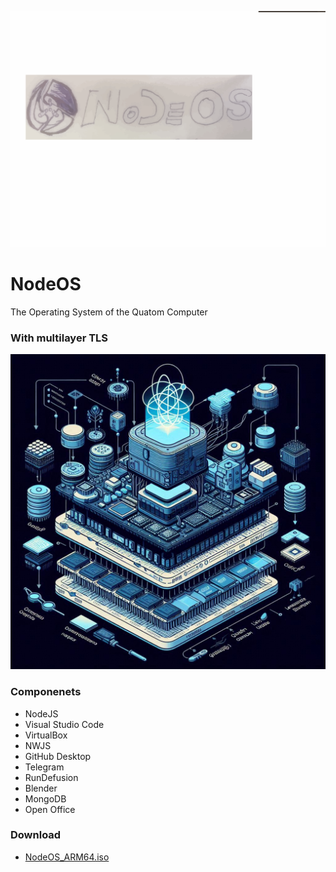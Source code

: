 ![logo](logo.svg)

# NodeOS
 The Operating System of the Quatom Computer
### With multilayer TLS

![00](res/qbit.png)

### Componenets
* NodeJS
* Visual Studio Code
* VirtualBox
* NWJS
* GitHub Desktop
* Telegram
* RunDefusion
* Blender
* MongoDB
* Open Office

### Download
* [NodeOS_ARM64.iso](arm64.nodeos.com)
